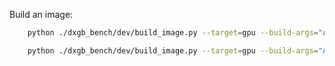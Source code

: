 Build an image:

``` sh
	python ./dxgb_bench/dev/build_image.py --target=gpu --build-args="ARCH=x86;SM=89"
```

``` sh
	python ./dxgb_bench/dev/build_image.py --target=gpu --build-args="ARCH=aarch;SM=90a"
```
